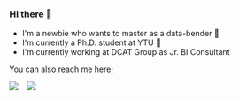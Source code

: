 ### Hi there 👋

- I'm a newbie who wants to master as a data-bender :seedling:
- I'm currently a Ph.D. student at YTU :star2:
- I'm currently working at DCAT Group as Jr. BI Consultant 

You can also reach me here;

 <a href="https://www.linkedin.com/in/aleynaer/"><img src="https://img.shields.io/badge/-aleynaer-blue?style=flat-square&logo=Linkedin&logoColor=white&link=hhttps://www.linkedin.com/in/aleynaer/" /></a>&nbsp;&nbsp;&nbsp;
 <a href="https://twitter.com/ErAleyna_"><img src="https://img.shields.io/twitter/follow/ErAleyna_?style=social" /></a>




